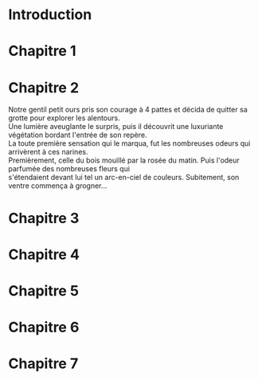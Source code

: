 # Introduction

# Chapitre 1

# Chapitre 2

Notre gentil petit ours pris son courage à 4 pattes et décida de quitter sa grotte pour explorer les alentours.  
Une lumière aveuglante le surpris, puis il découvrit une luxuriante végétation bordant l'entrée de son repère.  
La toute première sensation qui le marqua, fut les nombreuses odeurs qui arrivèrent à ces narines.  
Premièrement, celle du bois mouillé par la rosée du matin. Puis l'odeur parfumée des nombreuses fleurs qui  
s'étendaient devant lui tel un arc-en-ciel de couleurs. Subitement, son ventre commença à grogner...  
 
# Chapitre 3

# Chapitre 4

# Chapitre 5

# Chapitre 6

# Chapitre 7
